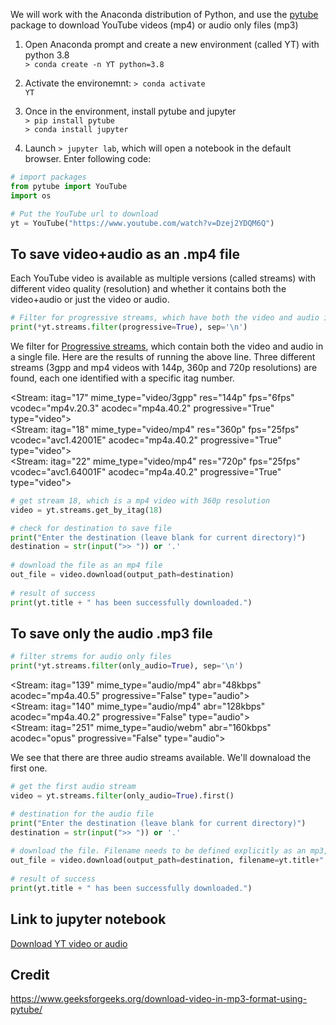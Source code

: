 We will work with the Anaconda distribution of Python, and use the [pytube](https://pytube.io/en/latest/index.html) package to download YouTube videos (mp4) or audio only files (mp3)

1. Open Anaconda prompt and create a new environment (called YT) with python 3.8  
  <code>> conda create -n YT python=3.8</code>  

2. Activate the environemnt: <code>> conda activate YT</code>   

3. Once in the environment, install pytube and jupyter  
<code>> pip install pytube</code>   
<code>> conda install jupyter</code>   

4. Launch <code>> jupyter lab</code>, which will open a notebook in the default browser. Enter following code:  

```python
# import packages
from pytube import YouTube
import os

# Put the YouTube url to download
yt = YouTube("https://www.youtube.com/watch?v=Dzej2YDQM6Q") 
```
## To save video+audio as an .mp4 file
Each YouTube video is available as multiple versions (called streams) with different video quality (resolution) and whether it contains both the video+audio or just the video or audio.

```python
# Filter for progressive streams, which have both the video and audio in one file
print(*yt.streams.filter(progressive=True), sep='\n') 
```
We filter for [Progressive streams](https://pytube.io/en/latest/user/streams.html#filtering-streams), which contain both the video and audio in a single file. Here are the results of running the above line. Three different streams (3gpp and mp4 videos with 144p, 360p and 720p resolutions) are found, each one identified with a specific itag number.

<Stream: itag="17" mime_type="video/3gpp" res="144p" fps="6fps" vcodec="mp4v.20.3" acodec="mp4a.40.2" progressive="True" type="video">  
<Stream: itag="18" mime_type="video/mp4" res="360p" fps="25fps" vcodec="avc1.42001E" acodec="mp4a.40.2" progressive="True" type="video">  
<Stream: itag="22" mime_type="video/mp4" res="720p" fps="25fps" vcodec="avc1.64001F" acodec="mp4a.40.2" progressive="True" type="video">  

```python
# get stream 18, which is a mp4 video with 360p resolution
video = yt.streams.get_by_itag(18)

# check for destination to save file
print("Enter the destination (leave blank for current directory)")
destination = str(input(">> ")) or '.'
  
# download the file as an mp4 file
out_file = video.download(output_path=destination)
  
# result of success
print(yt.title + " has been successfully downloaded.")
```
## To save only the audio .mp3 file
```python
# filter strems for audio only files
print(*yt.streams.filter(only_audio=True), sep='\n')
```
<Stream: itag="139" mime_type="audio/mp4" abr="48kbps" acodec="mp4a.40.5" progressive="False" type="audio">  
<Stream: itag="140" mime_type="audio/mp4" abr="128kbps" acodec="mp4a.40.2" progressive="False" type="audio">  
<Stream: itag="251" mime_type="audio/webm" abr="160kbps" acodec="opus" progressive="False" type="audio">  

We see that there are three audio streams available. We'll downaload the first one.
```python
# get the first audio stream
video = yt.streams.filter(only_audio=True).first()

# destination for the audio file
print("Enter the destination (leave blank for current directory)")
destination = str(input(">> ")) or '.'
  
# download the file. Filename needs to be defined explicitly as an mp3, otherwise it will download the audio file as an mp4
out_file = video.download(output_path=destination, filename=yt.title+".mp3")
  
# result of success
print(yt.title + " has been successfully downloaded.")
```

## Link to jupyter notebook
[Download YT video or audio]()

## Credit  
https://www.geeksforgeeks.org/download-video-in-mp3-format-using-pytube/
